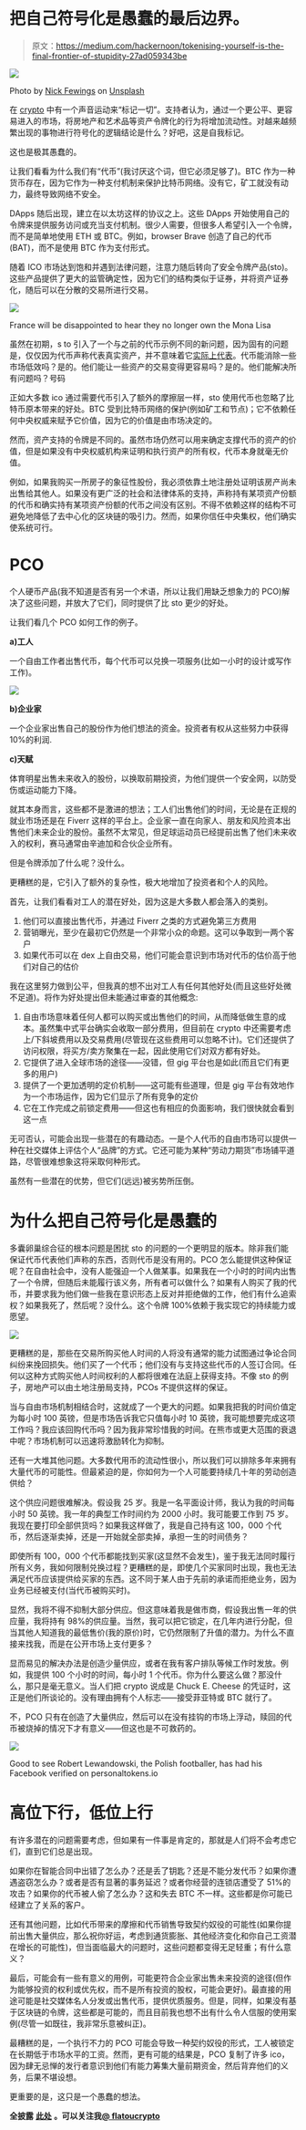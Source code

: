 # 把自己符号化是愚蠢的最后边界。

> 原文：<https://medium.com/hackernoon/tokenising-yourself-is-the-final-frontier-of-stupidity-27ad059343be>

![](img/1f30ea8bf7838ac5555799a9bf38e6d9.png)

Photo by [Nick Fewings](https://unsplash.com/photos/1iesvNXsuZs?utm_source=unsplash&utm_medium=referral&utm_content=creditCopyText) on [Unsplash](https://unsplash.com/search/photos/stupid?utm_source=unsplash&utm_medium=referral&utm_content=creditCopyText)

在 [crypto](https://hackernoon.com/tagged/crypto) 中有一个声音运动来“标记一切”。支持者认为，通过一个更公平、更容易进入的市场，将房地产和艺术品等资产令牌化的行为将增加流动性。对越来越频繁出现的事物进行符号化的逻辑结论是什么？好吧，这是自我标记。

这也是极其愚蠢的。

让我们看看为什么我们有“代币”(我讨厌这个词，但它必须足够了)。BTC 作为一种货币存在，因为它作为一种支付机制来保护比特币网络。没有它，矿工就没有动力，最终导致网络不安全。

DApps 随后出现，建立在以太坊这样的协议之上。这些 DApps 开始使用自己的令牌来提供服务访问或充当支付机制。很少人需要，但很多人希望引入一个令牌，而不是简单地使用 ETH 或 BTC。例如，browser Brave 创造了自己的代币(BAT)，而不是使用 BTC 作为支付形式。

随着 ICO 市场达到饱和并遇到法律问题，注意力随后转向了安全令牌产品(sto)。这些产品提供了更大的监管确定性，因为它们的结构类似于证券，并将资产证券化，随后可以在分散的交易所进行交易。

![](img/df09d5041f6df03e9b3c92c2d6fe8dc8.png)

France will be disappointed to hear they no longer own the Mona Lisa

虽然在初期，s to 引入了一个与之前的代币示例不同的新问题，因为固有的问题是，仅仅因为代币声称代表真实资产，并不意味着它[实际上代表](https://twitter.com/edent/status/1006248586395508737)。代币能消除一些市场低效吗？是的。他们能让一些资产的交易变得更容易吗？是的。他们能解决所有问题吗？号码

正如大多数 ico 通过需要代币引入了额外的摩擦层一样，sto 使用代币也忽略了比特币原本带来的好处。BTC 受到比特币网络的保护(例如矿工和节点)；它不依赖任何中央权威来赋予它价值，因为它的价值是由市场决定的。

然而，资产支持的令牌是不同的。虽然市场仍然可以用来确定支撑代币的资产的价值，但是如果没有中央权威机构来证明和执行资产的所有权，代币本身就毫无价值。

例如，如果我购买一所房子的象征性股份，我必须依靠土地注册处证明该房产尚未出售给其他人。如果没有更广泛的社会和法律体系的支持，声称持有某项资产份额的代币和确实持有某项资产份额的代币之间没有区别。不得不依赖这样的结构不可避免地降低了去中心化的区块链的吸引力。然而，如果你信任中央集权，他们确实使系统可行。

# **PCO**

个人硬币产品(我不知道是否有另一个术语，所以让我们用缺乏想象力的 PCO)解决了这些问题，并放大了它们，同时提供了比 sto 更少的好处。

让我们看几个 PCO 如何工作的例子。

**a)工人**

一个自由工作者出售代币，每个代币可以兑换一项服务(比如一小时的设计或写作工作)。

![](img/7b811c1e804a4c3aab1c141579833bec.png)

**b)企业家**

一个企业家出售自己的股份作为他们想法的资金。投资者有权从这些努力中获得 10%的利润.

**c)天赋**

体育明星出售未来收入的股份，以换取前期投资，为他们提供一个安全网，以防受伤或运动能力下降。

就其本身而言，这些都不是激进的想法；工人们出售他们的时间，无论是在正规的就业市场还是在 Fiverr 这样的平台上。企业家一直在向家人、朋友和风险资本出售他们未来企业的股份。虽然不太常见，但足球运动员已经提前出售了他们未来收入的权利，赛马通常由辛迪加和合伙企业所有。

但是令牌添加了什么呢？没什么。

更糟糕的是，它引入了额外的复杂性，极大地增加了投资者和个人的风险。

首先，让我们看看对工人的潜在好处，因为这是大多数人都会落入的类别。

1.  他们可以直接出售代币，并通过 Fiverr 之类的方式避免第三方费用
2.  营销曝光，至少在最初它仍然是一个非常小众的命题。这可以争取到一两个客户
3.  如果代币可以在 dex 上自由交易，他们可能会意识到市场对代币的估价高于他们对自己的估价

我在这里努力做到公平，但我真的想不出对工人有任何其他好处(而且这些好处微不足道)。将作为好处提出但未能通过审查的其他概念:

1.  自由市场意味着任何人都可以购买或出售他们的时间，从而降低做生意的成本。虽然集中式平台确实会收取一部分费用，但目前在 crypto 中还需要考虑上/下斜坡费用以及交易费用(尽管现在这些费用可以忽略不计)。它们还提供了访问权限，将买方/卖方聚集在一起，因此使用它们对双方都有好处。
2.  它提供了进入全球市场的途径——没错，但 gig 平台也是如此(而且它们有更多的用户)
3.  提供了一个更加透明的定价机制——这可能有些道理，但是 gig 平台有效地作为一个市场运作，因为它们显示了所有竞争的定价
4.  它在工作完成之前锁定费用——但这也有相应的负面影响，我们很快就会看到这一点

无可否认，可能会出现一些潜在的有趣动态。一是个人代币的自由市场可以提供一种在社交媒体上评估个人“品牌”的方式。它还可能为某种“劳动力期货”市场铺平道路，尽管很难想象这将采取何种形式。

虽然有一些潜在的优势，但它们(远远)被劣势所压倒。

# **为什么把自己符号化是愚蠢的**

多囊卵巢综合征的根本问题是困扰 sto 的问题的一个更明显的版本。除非我们能保证代币代表他们声称的东西，否则代币是没有用的。PCO 怎么能提供这种保证呢？在自由社会中，没有人能强迫一个人做某事。如果我在一个小时的时间内出售了一个令牌，但随后未能履行该义务，所有者可以做什么？如果有人购买了我的代币，并要求我为他们做一些我在意识形态上反对并拒绝做的工作，他们有什么追索权？如果我死了，然后呢？没什么。这个令牌 100%依赖于我实现它的持续能力或愿望。

![](img/d9569b5adad2a5c1676d2d146468f925.png)

更糟糕的是，那些在交易所购买他人时间的人将没有通常的能力试图通过争论合同纠纷来挽回损失。他们买了一个代币；他们没有与支持这些代币的人签订合同。任何以这种方式购买他人时间权利的人都将很难在法庭上获得支持。不像 sto 的例子，房地产可以由土地注册局支持，PCOs 不提供这样的保证。

当与自由市场机制相结合时，这就成了一个更大的问题。如果我把我的时间价值定为每小时 100 英镑，但是市场告诉我它只值每小时 10 英镑，我可能想要完成这项工作吗？我应该回购代币吗？因为我非常珍惜我的时间。在熊市或更大范围的衰退中呢？市场机制可以迅速将激励转化为抑制。

还有一大堆其他问题。大多数代用币的流动性很小，所以我们可以排除多年来拥有大量代币的可能性。但最紧迫的是，你如何为一个人可能要持续几十年的劳动创造供给？

这个供应问题很难解决。假设我 25 岁。我是一名平面设计师，我认为我的时间每小时 50 英镑。我一年的典型工作时间约为 2000 小时。我可能要工作到 75 岁。我现在要打印全部供货吗？如果我这样做了，我是自己持有这 100，000 个代币，然后逐渐卖掉，还是一开始就全部卖掉，承担一生的时间债务？

即使所有 100，000 个代币都能找到买家(这显然不会发生)，鉴于我无法同时履行所有义务，我如何限制兑换过程？更糟糕的是，即使几个买家同时出现，我也无法满足代币应该提供给买家的东西。这不同于某人由于先前的承诺而拒绝业务，因为业务已经被支付(当代币被购买时)。

显然，我将不得不抑制大部分供应。但这意味着我是做市商，假设我出售一年的供应量，我将持有 98%的供应量。当然，我可以把它锁定，在几年内进行分配，但当其他人知道我的最低售价(我的原价)时，它仍然限制了升值的潜力。为什么不直接来找我，而是在公开市场上支付更多？

显而易见的解决办法是创造少量供应，或者在我有客户排队等候工作时发放。例如，我提供 100 个小时的时间，每小时 1 个代币。你为什么要这么做？那没什么，那只是毫无意义。当人们把 crypto 说成是 Chuck E. Cheese 的凭证时，这正是他们所谈论的。没有理由拥有个人标志——接受菲亚特或 BTC 就行了。

不，PCO 只有在创造了大量供应，然后可以在没有挂钩的市场上浮动，赎回的代币被烧掉的情况下才有意义——但这也是不可救药的。

![](img/43b74a7b3de37cd743e25ef34119c30a.png)

Good to see Robert Lewandowski, the Polish footballer, has had his Facebook verified on personaltokens.io

# **高位下行，低位上行**

有许多潜在的问题需要考虑，但如果有一件事是肯定的，那就是人们将不会考虑它们，直到它们总是出现。

如果你在智能合同中出错了怎么办？还是丢了钥匙？还是不能分发代币？如果你遭遇盗窃怎么办？或者是否有显著的事务延迟？或者你经营的连锁店遭受了 51%的攻击？如果你的代币被人偷了怎么办？这和失去 BTC 不一样。这些都是你可能已经建立了关系的客户。

还有其他问题，比如代币带来的摩擦和代币销售导致契约奴役的可能性(如果你提前出售大量供应，那么祝你好运，考虑到通货膨胀、其他经济变化和你自己工资潜在增长的可能性)，但当面临最大的问题时，这些问题都变得无足轻重；有什么意义？

最后，可能会有一些有意义的用例，可能更符合企业家出售未来投资的途径(但作为能够投资的权利或优先权，而不是所有投资的股权，可能会更好)。最直接的用途可能是社交媒体名人分发或出售代币，提供优质服务。但是，同样，如果没有基于区块链的令牌，这些都是可能的，而且目前我也想不出有什么令人信服的使用案例(尽管一如既往，我非常乐意被纠正)。

最糟糕的是，一个执行不力的 PCO 可能会导致一种契约奴役的形式，工人被锁定在长期低于市场水平的工资。然而，更有可能的结果是，PCO 复制了许多 ico，因为肆无忌惮的发行者意识到他们有能力筹集大量前期资金，然后背弃他们的义务，后果不堪设想。

更重要的是，这只是一个愚蠢的想法。

**全披露** [**此处**](https://flatoutcrypto.com/about/) **。可以关注我**[**@ flatoucrypto**](https://twitter.com/flatoutcrypto)